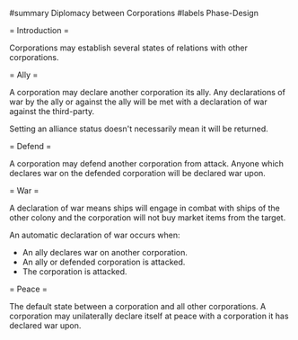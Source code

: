 #summary Diplomacy between Corporations
#labels Phase-Design

= Introduction =

Corporations may establish several states of relations with other corporations.

= Ally =

A corporation may declare another corporation its ally.  Any declarations of war by the ally or against the ally will be met with a declaration of war against the third-party.

Setting an alliance status doesn't necessarily mean it will be returned.  

= Defend =

A corporation may defend another corporation from attack.  Anyone which declares war on the defended corporation will be declared war upon.

= War =

A declaration of war means ships will engage in combat with ships of the other colony and the corporation will not buy market items from the target.  

An automatic declaration of war occurs when:
  * An ally declares war on another corporation.
  * An ally or defended corporation is attacked.
  * The corporation is attacked.

= Peace =

The default state between a corporation and all other corporations.  A corporation may unilaterally declare itself at peace with a corporation it has declared war upon.